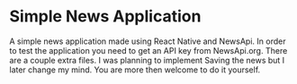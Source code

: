 # Simple News Application

A simple news application made using React Native and NewsApi. In order to test the application you need to get an API key from NewsApi.org. There are a couple extra files. I was planning to implement Saving the news but I later change my mind. You are more then welcome to do it yourself. 
